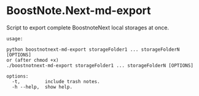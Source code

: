 # BoostNote.Next-md-export
Script to export complete BoostnoteNext local storages at once.


```
usage:

python boostnotnext-md-export storageFolder1 ... storageFolderN [OPTIONS]
or (after chmod +x)
./boostnotnext-md-export storageFolder1 ... storageFolderN [OPTIONS]

options:
  -t,         include trash notes.
  -h --help,  show help.
```